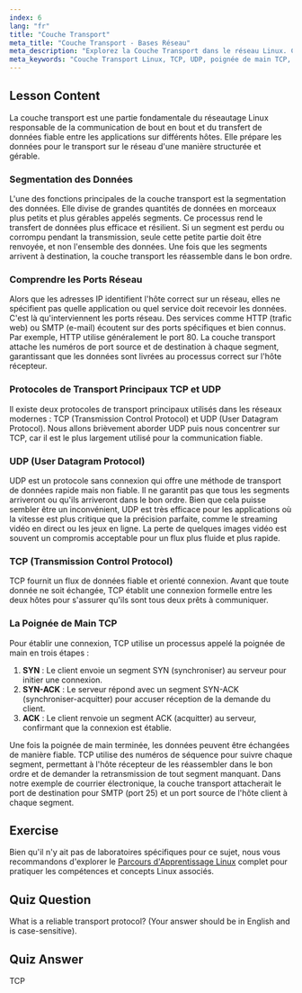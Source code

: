 ```yaml
---
index: 6
lang: "fr"
title: "Couche Transport"
meta_title: "Couche Transport - Bases Réseau"
meta_description: "Explorez la Couche Transport dans le réseau Linux. Cette leçon couvre les protocoles clés comme TCP et UDP, la fonction des ports réseau, la segmentation des données et la poignée de main TCP pour un transfert de données fiable."
meta_keywords: "Couche Transport Linux, TCP, UDP, poignée de main TCP, ports réseau, segmentation des données, réseau Linux, protocoles réseau, transfert de données fiable"
---
```


## Lesson Content

La couche transport est une partie fondamentale du réseautage Linux responsable de la communication de bout en bout et du transfert de données fiable entre les applications sur différents hôtes. Elle prépare les données pour le transport sur le réseau d'une manière structurée et gérable.

### Segmentation des Données

L'une des fonctions principales de la couche transport est la segmentation des données. Elle divise de grandes quantités de données en morceaux plus petits et plus gérables appelés segments. Ce processus rend le transfert de données plus efficace et résilient. Si un segment est perdu ou corrompu pendant la transmission, seule cette petite partie doit être renvoyée, et non l'ensemble des données. Une fois que les segments arrivent à destination, la couche transport les réassemble dans le bon ordre.

### Comprendre les Ports Réseau

Alors que les adresses IP identifient l'hôte correct sur un réseau, elles ne spécifient pas quelle application ou quel service doit recevoir les données. C'est là qu'interviennent les ports réseau. Des services comme HTTP (trafic web) ou SMTP (e-mail) écoutent sur des ports spécifiques et bien connus. Par exemple, HTTP utilise généralement le port 80. La couche transport attache les numéros de port source et de destination à chaque segment, garantissant que les données sont livrées au processus correct sur l'hôte récepteur.

### Protocoles de Transport Principaux TCP et UDP

Il existe deux protocoles de transport principaux utilisés dans les réseaux modernes : TCP (Transmission Control Protocol) et UDP (User Datagram Protocol). Nous allons brièvement aborder UDP puis nous concentrer sur TCP, car il est le plus largement utilisé pour la communication fiable.

### UDP (User Datagram Protocol)

UDP est un protocole sans connexion qui offre une méthode de transport de données rapide mais non fiable. Il ne garantit pas que tous les segments arriveront ou qu'ils arriveront dans le bon ordre. Bien que cela puisse sembler être un inconvénient, UDP est très efficace pour les applications où la vitesse est plus critique que la précision parfaite, comme le streaming vidéo en direct ou les jeux en ligne. La perte de quelques images vidéo est souvent un compromis acceptable pour un flux plus fluide et plus rapide.

### TCP (Transmission Control Protocol)

TCP fournit un flux de données fiable et orienté connexion. Avant que toute donnée ne soit échangée, TCP établit une connexion formelle entre les deux hôtes pour s'assurer qu'ils sont tous deux prêts à communiquer.

### La Poignée de Main TCP

Pour établir une connexion, TCP utilise un processus appelé la poignée de main en trois étapes :

1.  **SYN** : Le client envoie un segment SYN (synchroniser) au serveur pour initier une connexion.
2.  **SYN-ACK** : Le serveur répond avec un segment SYN-ACK (synchroniser-acquitter) pour accuser réception de la demande du client.
3.  **ACK** : Le client renvoie un segment ACK (acquitter) au serveur, confirmant que la connexion est établie.

Une fois la poignée de main terminée, les données peuvent être échangées de manière fiable. TCP utilise des numéros de séquence pour suivre chaque segment, permettant à l'hôte récepteur de les réassembler dans le bon ordre et de demander la retransmission de tout segment manquant. Dans notre exemple de courrier électronique, la couche transport attacherait le port de destination pour SMTP (port 25) et un port source de l'hôte client à chaque segment.

## Exercise

Bien qu'il n'y ait pas de laboratoires spécifiques pour ce sujet, nous vous recommandons d'explorer le [Parcours d'Apprentissage Linux](https://labex.io/fr/learn/linux) complet pour pratiquer les compétences et concepts Linux associés.

## Quiz Question

What is a reliable transport protocol? (Your answer should be in English and is case-sensitive).

## Quiz Answer

TCP
